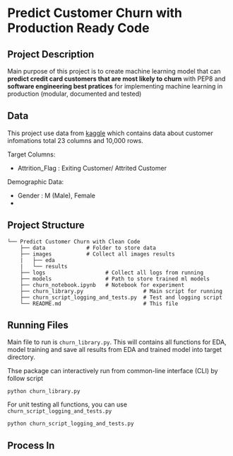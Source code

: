 # Predict Customer Churn with Production Ready Code

## Project Description
Main purpose of this project is to create machine learning model that can **predict credit card customers that are most likely to churn** with PEP8 and **software engineering best pratices** for implementing machine learning in production (modular, documented and tested)

## Data
This project use data from [kaggle](https://www.kaggle.com/sakshigoyal7/credit-card-customers) which contains data about customer infomations total 23 columns and 10,000 rows. 

Target Columns:
- Attrition_Flag : Exiting Customer/ Attrited Customer

Demographic Data:
- Gender : M (Male), Female
- 


## Project Structure
    
    └── Predict Customer Churn with Clean Code 
        ├── data             # Folder to store data
        ├── images           # Collect all images results
        |   ├── eda            
        |   └── results       
        ├── logs                   # Collect all logs from running
        ├── models                 # Path to store trained ml models
        ├── churn_notebook.ipynb   # Notebook for experiment
        ├── churn_library.py                   # Main script for running
        ├── churn_script_logging_and_tests.py  # Test and logging script
        └── README.md                          # This file

## Running Files
Main file to run is ```churn_library.py```. This will contains all functions for EDA, model training and save all results from EDA and trained model into target directory.<br/>

Thse package can interactively run from common-line interface (CLI) by follow script

``` CLI
python churn_library.py
```
For unit testing all functions, you can use ```churn_script_logging_and_tests.py```
``` CLI
python churn_script_logging_and_tests.py
```

## Process In 

